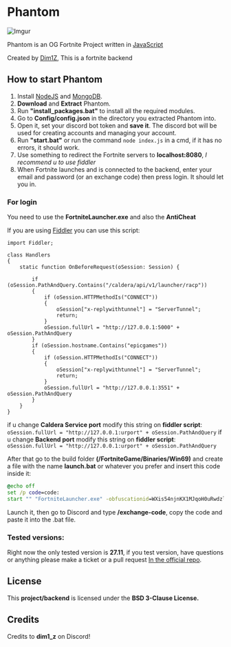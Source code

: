 # Phantom

![Imgur](https://i.postimg.cc/y6bNgxgC/phantom-logo.png)

Phantom is an OG Fortnite Project written in [JavaScript](https://en.wikipedia.org/wiki/JavaScript)

Created by [Dim1Z](https://github.com/dim1z35), This is a fortnite backend

## How to start Phantom
1) Install [NodeJS](https://nodejs.org/en/) and [MongoDB](https://www.mongodb.com/try/download/community).
2) **Download** and **Extract** Phantom.
3) Run **"install_packages.bat"** to install all the required modules.
4) Go to **Config/config.json** in the directory you extracted Phantom into.
5) Open it, set your discord bot token and **save it**. The discord bot will be used for creating accounts and managing your account.
6) Run **"start.bat"** or run the command `node index.js` in a cmd, if it has no errors, it should work.
7) Use something to redirect the Fortnite servers to **localhost:8080**, *I recommend u to use fiddler*
8) When Fortnite launches and is connected to the backend, enter your email and password (or an exchange code) then press login. It should let you in.

### For login
You need to use the **FortniteLauncher.exe** and also the **AntiCheat**

If you are using [Fiddler](https://www.telerik.com/download/fiddler) you can use this script:

```
import Fiddler;

class Handlers
{
    static function OnBeforeRequest(oSession: Session) {

        if (oSession.PathAndQuery.Contains("/caldera/api/v1/launcher/racp"))
        {
            if (oSession.HTTPMethodIs("CONNECT"))
            {
                oSession["x-replywithtunnel"] = "ServerTunnel";
                return;
            }
            oSession.fullUrl = "http://127.0.0.1:5000" + oSession.PathAndQuery
        }
        if (oSession.hostname.Contains("epicgames"))
        {
            if (oSession.HTTPMethodIs("CONNECT"))
            {
                oSession["x-replywithtunnel"] = "ServerTunnel";
                return;
            }
            oSession.fullUrl = "http://127.0.0.1:3551" + oSession.PathAndQuery
        }
    }
}
```

if u change **Caldera Service port** modify this string on **fiddler script**: `oSession.fullUrl = "http://127.0.0.1:urport" + oSession.PathAndQuery`
if u change **Backend port** modify this string on **fiddler script**: `oSession.fullUrl = "http://127.0.0.1:urport" + oSession.PathAndQuery`

After that go to the build folder **(/FortniteGame/Binaries/Win69)** and create a file with the name **launch.bat** or whatever you prefer and insert this code inside it:

```bat
@echo off
set /p code=code: 
start "" "FortniteLauncher.exe" -obfuscationid=WXis54njnKX1MJqoH0uRwdzlbQ1uqQ -AUTH_LOGIN=unused -AUTH_PASSWORD=%code% -AUTH_TYPE=exchangecode -epicapp=Fortnite -epicenv=Prod -EpicPortal -epicsandboxid=fn -noeac -noeaceos -fromfl=be 
```

Launch it, then go to Discord and type **/exchange-code**, copy the code and paste it into the .bat file.

### Tested versions: 
Right now the only tested version is **27.11**, if you test version, have questions or anything please make a ticket or a pull request [In the official repo](https://github.com/xLoigi/CalderaService).

## License
This **project/backend** is licensed under the **BSD 3-Clause License.**

## Credits
Credits to **dim1_z** on Discord!
